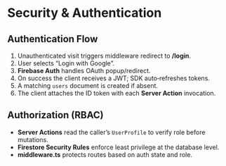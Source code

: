 # Security & Authentication

## Authentication Flow

1. Unauthenticated visit triggers middleware redirect to **/login**.
2. User selects “Login with Google”.
3. **Firebase Auth** handles OAuth popup/redirect.
4. On success the client receives a JWT; SDK auto‑refreshes tokens.
5. A matching `users` document is created if absent.
6. The client attaches the ID token with each **Server Action** invocation.

## Authorization (RBAC)

- **Server Actions** read the caller’s `UserProfile` to verify role before mutations.
- **Firestore Security Rules** enforce least privilege at the database level.
- **middleware.ts** protects routes based on auth state and role.

